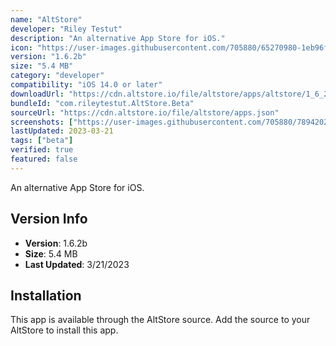 ```yaml
---
name: "AltStore"
developer: "Riley Testut"
description: "An alternative App Store for iOS."
icon: "https://user-images.githubusercontent.com/705880/65270980-1eb96f80-dad1-11e9-9367-78ccd25ceb02.png"
version: "1.6.2b"
size: "5.4 MB"
category: "developer"
compatibility: "iOS 14.0 or later"
downloadUrl: "https://cdn.altstore.io/file/altstore/apps/altstore/1_6_2_b.ipa"
bundleId: "com.rileytestut.AltStore.Beta"
sourceUrl: "https://cdn.altstore.io/file/altstore/apps.json"
screenshots: ["https://user-images.githubusercontent.com/705880/78942028-acf54300-7a6d-11ea-821c-5bb7a9b3e73a.PNG","https://user-images.githubusercontent.com/705880/78942222-0fe6da00-7a6e-11ea-9f2a-dda16157583c.PNG","https://user-images.githubusercontent.com/705880/65605577-332cba80-df5e-11e9-9f00-b369ce974f71.PNG"]
lastUpdated: 2023-03-21
tags: ["beta"]
verified: true
featured: false
---
```


An alternative App Store for iOS.

## Version Info

- **Version**: 1.6.2b
- **Size**: 5.4 MB
- **Last Updated**: 3/21/2023

## Installation

This app is available through the AltStore source. Add the source to your AltStore to install this app.
